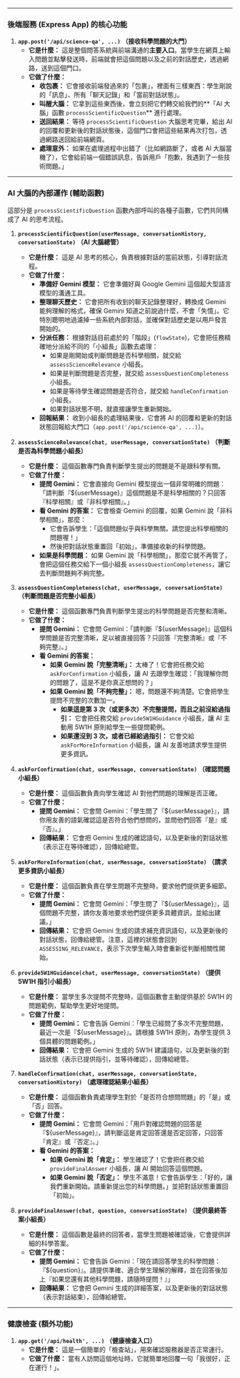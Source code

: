 
---

### 後端服務 (Express App) 的核心功能

1.  **`app.post('/api/science-qa', ...)` （接收科學問題的大門）**
    * **它是什麼：** 這是整個問答系統與前端溝通的**主要入口**。當學生在網頁上輸入問題並點擊發送時，前端就會把這個問題以及之前的對話歷史，透過網路，送到這個門口。
    * **它做了什麼：**
        * **收包裹：** 它會接收前端發過來的「包裹」，裡面有三樣東西：學生剛說的「訊息」、所有「聊天記錄」和「當前對話狀態」。
        * **叫醒大腦：** 它拿到這些東西後，會立刻把它們轉交給我們的**「AI 大腦」函數 `processScientificQuestion`** 進行處理。
        * **送回結果：** 等待 `processScientificQuestion` 大腦思考完畢，給出 AI 的回覆和更新後的對話狀態後，這個門口會把這些結果再次打包，透過網路送回給前端網頁。
        * **處理意外：** 如果在處理過程中出錯了（比如網路斷了，或者 AI 大腦當機了），它會給前端一個錯誤訊息，告訴用戶「抱歉，我遇到了一些技術問題。」

---

### AI 大腦的內部運作 (輔助函數)

這部分是 `processScientificQuestion` 函數內部呼叫的各種子函數，它們共同構成了 AI 的思考流程。

1.  **`processScientificQuestion(userMessage, conversationHistory, conversationState)` （AI 大腦總管）**
    * **它是什麼：** 這是 AI 思考的核心，負責根據對話的當前狀態，引導對話流程。
    * **它做了什麼：**
        * **準備好 Gemini 模型：** 它會準備好與 Google Gemini 這個超大型語言模型的溝通工具。
        * **整理聊天歷史：** 它會把所有收到的聊天記錄整理好，轉換成 Gemini 能夠理解的格式，確保 Gemini 知道之前說過什麼，不會「失憶」。它特別聰明地過濾掉一些系統內部對話，並確保對話歷史是以用戶發言開始的。
        * **分派任務：** 根據對話目前處於的「階段」(`flowState`)，它會把任務精確地分派給不同的「小組長」函數去處理：
            * 如果是剛開始或判斷問題是否科學相關，就交給 `assessScienceRelevance` 小組長。
            * 如果是判斷問題是否完整，就交給 `assessQuestionCompleteness` 小組長。
            * 如果是等待學生確認問題是否符合，就交給 `handleConfirmation` 小組長。
            * 如果對話狀態不明，就直接讓學生重新開始。
        * **回報結果：** 收到小組長的處理結果後，它會將 AI 的回覆和更新的對話狀態回報給大門口（`app.post('/api/science-qa', ...)`）。

2.  **`assessScienceRelevance(chat, userMessage, conversationState)` （判斷是否為科學問題小組長）**
    * **它是什麼：** 這個函數專門負責判斷學生提出的問題是不是跟科學有關。
    * **它做了什麼：**
        * **提問 Gemini：** 它會直接向 Gemini 模型提出一個非常明確的問題：「請判斷『${userMessage}』這個問題是不是科學相關的？只回答『科學相關』或『非科學相關』。」
        * **看 Gemini 的答案：** 它會檢查 Gemini 的回覆，如果 Gemini 說「非科學相關」，那麼：
            * 它會告訴學生：「這個問題似乎與科學無關。請您提出科學相關的問題喔！」
            * 然後把對話狀態重置回「初始」，準備接收新的科學問題。
        * **如果是科學問題：** 如果 Gemini 說「科學相關」，那麼它就不再管了，會把這個任務交給下一個小組長 `assessQuestionCompleteness`，讓它去判斷問題夠不夠完整。

3.  **`assessQuestionCompleteness(chat, userMessage, conversationState)` （判斷問題是否完整小組長）**
    * **它是什麼：** 這個函數專門負責判斷學生提出的科學問題是否完整和清晰。
    * **它做了什麼：**
        * **提問 Gemini：** 它會問 Gemini：「請判斷『${userMessage}』這個科學問題是否完整清晰，足以被直接回答？只回答『完整清晰』或『不夠完整』。」
        * **看 Gemini 的答案：**
            * **如果 Gemini 說「完整清晰」：** 太棒了！它會把任務交給 `askForConfirmation` 小組長，讓 AI 去跟學生確認：「我理解你問的問題了，這是不是你真正想問的？」
            * **如果 Gemini 說「不夠完整」：** 嗯，問題還不夠清楚。它會把學生提問不完整的次數加一。
                * **如果這是第 3 次（或更多次）不完整提問，而且之前沒給過指引：** 它會把任務交給 `provide5W1HGuidance` 小組長，讓 AI 主動用 5W1H 原則給學生一些提問範例。
                * **如果還沒到 3 次，或者已經給過指引：** 它會交給 `askForMoreInformation` 小組長，讓 AI 友善地請求學生提供更多資訊。

4.  **`askForConfirmation(chat, userMessage, conversationState)` （確認問題小組長）**
    * **它是什麼：** 這個函數負責向學生確認 AI 對他們問題的理解是否正確。
    * **它做了什麼：**
        * **提問 Gemini：** 它會問 Gemini：「學生問了『${userMessage}』，請你用友善的語氣確認這是否符合他們想問的，並問他們回答『是』或『否』。」
        * **回傳結果：** 它會把 Gemini 生成的確認語句，以及更新後的對話狀態（表示正在等待確認），回傳給總管。

5.  **`askForMoreInformation(chat, userMessage, conversationState)` （請求更多資訊小組長）**
    * **它是什麼：** 這個函數負責在學生問題不完整時，要求他們提供更多細節。
    * **它做了什麼：**
        * **提問 Gemini：** 它會問 Gemini：「學生問了『${userMessage}』，這個問題不完整，請你友善地要求他們提供更多具體資訊，並給出建議。」
        * **回傳結果：** 它會把 Gemini 生成的請求補充資訊語句，以及更新後的對話狀態，回傳給總管。注意，這裡的狀態會回到 `ASSESSING_RELEVANCE`，表示下次學生輸入時會重新從判斷相關性開始。

6.  **`provide5W1HGuidance(chat, userMessage, conversationState)` （提供 5W1H 指引小組長）**
    * **它是什麼：** 當學生多次提問不完整時，這個函數會主動提供基於 5W1H 的問題範例，幫助學生更好地提問。
    * **它做了什麼：**
        * **提問 Gemini：** 它會告訴 Gemini：「學生已經問了多次不完整問題，最近一次是『${userMessage}』。請根據 5W1H 原則，為學生提供 3 個具體的問題範例。」
        * **回傳結果：** 它會把 Gemini 生成的 5W1H 建議語句，以及更新後的對話狀態（表示已提供指引，並等待確認），回傳給總管。

7.  **`handleConfirmation(chat, userMessage, conversationState, conversationHistory)` （處理確認結果小組長）**
    * **它是什麼：** 這個函數負責處理學生對於「是否符合想問問題」的「是」或「否」回答。
    * **它做了什麼：**
        * **提問 Gemini：** 它會問 Gemini：「用戶對確認問題的回答是『${userMessage}』，請判斷這是肯定回答還是否定回答，只回答『肯定』或『否定』。」
        * **看 Gemini 的答案：**
            * **如果 Gemini 說「肯定」：** 學生確認了！它會把任務交給 `provideFinalAnswer` 小組長，讓 AI 開始回答這個問題。
            * **如果 Gemini 說「否定」：** 學生不滿意！它會告訴學生：「好的，讓我們重新開始。請重新提出您的科學問題。」並把對話狀態重置回「初始」。

8.  **`provideFinalAnswer(chat, question, conversationState)` （提供最終答案小組長）**
    * **它是什麼：** 這個函數是最終的回答者，當學生問題被確認後，它會提供詳細的科學答案。
    * **它做了什麼：**
        * **提問 Gemini：** 它會告訴 Gemini：「現在請回答學生的科學問題：『${question}』。請提供準確、適合學生理解的解釋，並在回答後加上『如果您還有其他科學問題，請隨時提問！』」
        * **回傳結果：** 它會把 Gemini 生成的詳細答案，以及更新後的對話狀態（表示對話結束），回傳給總管。

---

### 健康檢查 (額外功能)

1.  **`app.get('/api/health', ...)` （健康檢查入口）**
    * **它是什麼：** 這是一個簡單的「檢查站」，用來確認服務器是否正常運行。
    * **它做了什麼：** 當有人訪問這個地址時，它就簡單地回覆一句「我很好，正在運行！」。
